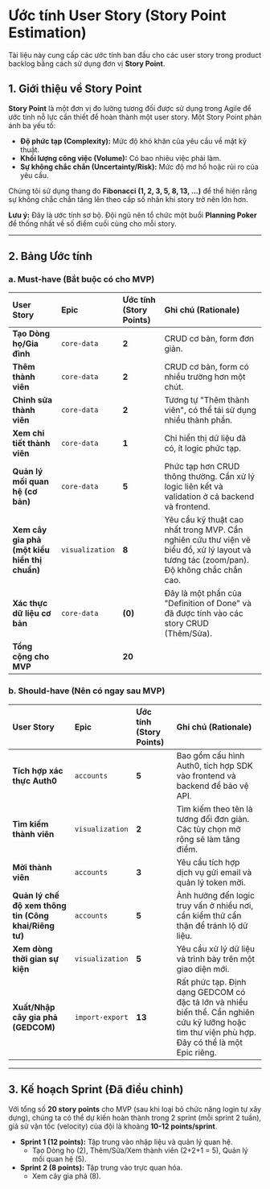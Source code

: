# Ước tính User Story (Story Point Estimation)

Tài liệu này cung cấp các ước tính ban đầu cho các user story trong product backlog bằng cách sử dụng đơn vị **Story Point**.

## 1. Giới thiệu về Story Point

**Story Point** là một đơn vị đo lường tương đối được sử dụng trong Agile để ước tính nỗ lực cần thiết để hoàn thành một user story. Một Story Point phản ánh ba yếu tố:

-   **Độ phức tạp (Complexity):** Mức độ khó khăn của yêu cầu về mặt kỹ thuật.
-   **Khối lượng công việc (Volume):** Có bao nhiêu việc phải làm.
-   **Sự không chắc chắn (Uncertainty/Risk):** Mức độ mơ hồ hoặc rủi ro của yêu cầu.

Chúng tôi sử dụng thang đo **Fibonacci (1, 2, 3, 5, 8, 13, ...)** để thể hiện rằng sự không chắc chắn tăng lên theo cấp số nhân khi story trở nên lớn hơn.

**Lưu ý:** Đây là ước tính sơ bộ. Đội ngũ nên tổ chức một buổi **Planning Poker** để thống nhất về số điểm cuối cùng cho mỗi story.

---

## 2. Bảng Ước tính

### a. Must-have (Bắt buộc có cho MVP)

| User Story | Epic | Ước tính (Story Points) | Ghi chú (Rationale) |
| :--- | :--- | :--- | :--- |
| **Tạo Dòng họ/Gia đình** | `core-data` | **2** | CRUD cơ bản, form đơn giản. |
| **Thêm thành viên** | `core-data` | **2** | CRUD cơ bản, form có nhiều trường hơn một chút. |
| **Chỉnh sửa thành viên** | `core-data` | **2** | Tương tự "Thêm thành viên", có thể tái sử dụng nhiều thành phần. |
| **Xem chi tiết thành viên** | `core-data` | **1** | Chỉ hiển thị dữ liệu đã có, ít logic phức tạp. |
| **Quản lý mối quan hệ (cơ bản)** | `core-data` | **5** | Phức tạp hơn CRUD thông thường. Cần xử lý logic liên kết và validation ở cả backend và frontend. |
| **Xem cây gia phả (một kiểu hiển thị chuẩn)** | `visualization` | **8** | Yêu cầu kỹ thuật cao nhất trong MVP. Cần nghiên cứu thư viện vẽ biểu đồ, xử lý layout và tương tác (zoom/pan). Độ không chắc chắn cao. |
| **Xác thực dữ liệu cơ bản** | `core-data` | **(0)** | Đây là một phần của "Definition of Done" và đã được tính vào các story CRUD (Thêm/Sửa). |
| **Tổng cộng cho MVP** | | **20** | |

### b. Should-have (Nên có ngay sau MVP)

| User Story | Epic | Ước tính (Story Points) | Ghi chú (Rationale) |
| :--- | :--- | :--- | :--- |
| **Tích hợp xác thực Auth0** | `accounts` | **5** | Bao gồm cấu hình Auth0, tích hợp SDK vào frontend và backend để bảo vệ API. |
| **Tìm kiếm thành viên** | `visualization` | **2** | Tìm kiếm theo tên là tương đối đơn giản. Các tùy chọn mở rộng sẽ làm tăng điểm. |
| **Mời thành viên** | `accounts` | **3** | Yêu cầu tích hợp dịch vụ gửi email và quản lý token mời. |
| **Quản lý chế độ xem thông tin (Công khai/Riêng tư)** | `accounts` | **5** | Ảnh hưởng đến logic truy vấn ở nhiều nơi, cần kiểm thử cẩn thận để tránh lộ dữ liệu. |
| **Xem dòng thời gian sự kiện** | `visualization` | **5** | Yêu cầu xử lý dữ liệu và trình bày trên một giao diện mới. |
| **Xuất/Nhập cây gia phả (GEDCOM)** | `import-export` | **13** | Rất phức tạp. Định dạng GEDCOM có đặc tả lớn và nhiều biến thể. Cần nghiên cứu kỹ lưỡng hoặc tìm thư viện phù hợp. Đây có thể là một Epic riêng. |

---

## 3. Kế hoạch Sprint (Đã điều chỉnh)

Với tổng số **20 story points** cho MVP (sau khi loại bỏ chức năng login tự xây dựng), chúng ta có thể dự kiến hoàn thành trong 2 sprint (mỗi sprint 2 tuần), giả sử vận tốc (velocity) của đội là khoảng **10-12 points/sprint**.

-   **Sprint 1 (12 points):** Tập trung vào nhập liệu và quản lý quan hệ.
    -   Tạo Dòng họ (2), Thêm/Sửa/Xem thành viên (2+2+1 = 5), Quản lý mối quan hệ (5).
-   **Sprint 2 (8 points):** Tập trung vào trực quan hóa.
    -   Xem cây gia phả (8).